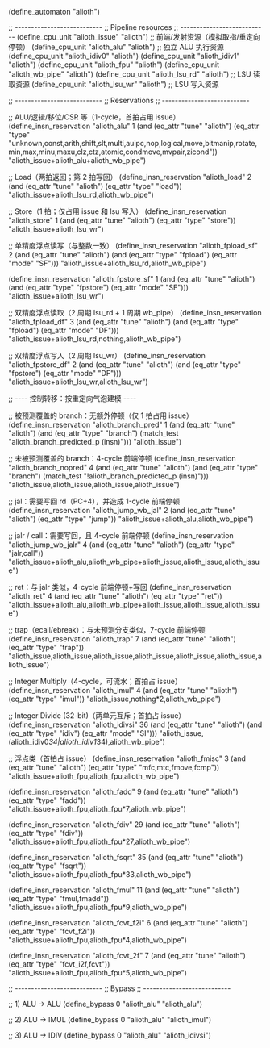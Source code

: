 (define_automaton "alioth")

;; ---------------------------
;; Pipeline resources
;; ---------------------------
(define_cpu_unit "alioth_issue"  "alioth")  ;; 前端/发射资源（模拟取指/重定向停顿）
(define_cpu_unit "alioth_alu"    "alioth")  ;; 独立 ALU 执行资源
(define_cpu_unit "alioth_idiv0"  "alioth")
(define_cpu_unit "alioth_idiv1"  "alioth")
(define_cpu_unit "alioth_fpu"    "alioth")
(define_cpu_unit "alioth_wb_pipe" "alioth")
(define_cpu_unit "alioth_lsu_rd" "alioth")  ;; LSU 读取资源
(define_cpu_unit "alioth_lsu_wr" "alioth")  ;; LSU 写入资源

;; ---------------------------
;; Reservations
;; ---------------------------

;; ALU/逻辑/移位/CSR 等（1-cycle，首拍占用 issue）
(define_insn_reservation "alioth_alu" 1
  (and (eq_attr "tune" "alioth")
       (eq_attr "type"
         "unknown,const,arith,shift,slt,multi,auipc,nop,logical,move,bitmanip,rotate,min,max,minu,maxu,clz,ctz,atomic,condmove,mvpair,zicond"))
  "alioth_issue+alioth_alu+alioth_wb_pipe")

;; Load（两拍返回；第 2 拍写回）
(define_insn_reservation "alioth_load" 2
  (and (eq_attr "tune" "alioth")
       (eq_attr "type" "load"))
  "alioth_issue+alioth_lsu_rd,alioth_wb_pipe")

;; Store（1 拍；仅占用 issue 和 lsu 写入）
(define_insn_reservation "alioth_store" 1
  (and (eq_attr "tune" "alioth")
       (eq_attr "type" "store"))
  "alioth_issue+alioth_lsu_wr")

;; 单精度浮点读写（与整数一致）
(define_insn_reservation "alioth_fpload_sf" 2
  (and (eq_attr "tune" "alioth")
       (and (eq_attr "type" "fpload")
            (eq_attr "mode" "SF")))
  "alioth_issue+alioth_lsu_rd,alioth_wb_pipe")

(define_insn_reservation "alioth_fpstore_sf" 1
  (and (eq_attr "tune" "alioth")
       (and (eq_attr "type" "fpstore")
            (eq_attr "mode" "SF")))
  "alioth_issue+alioth_lsu_wr")

;; 双精度浮点读取（2 周期 lsu_rd + 1 周期 wb_pipe）
(define_insn_reservation "alioth_fpload_df" 3
  (and (eq_attr "tune" "alioth")
       (and (eq_attr "type" "fpload")
            (eq_attr "mode" "DF")))
  "alioth_issue+alioth_lsu_rd,nothing,alioth_wb_pipe")

;; 双精度浮点写入（2 周期 lsu_wr）
(define_insn_reservation "alioth_fpstore_df" 2
  (and (eq_attr "tune" "alioth")
       (and (eq_attr "type" "fpstore")
            (eq_attr "mode" "DF")))
  "alioth_issue+alioth_lsu_wr,alioth_lsu_wr")

;; ---- 控制转移：按重定向气泡建模 ----

;; 被预测覆盖的 branch：无额外停顿（仅 1 拍占用 issue）
(define_insn_reservation "alioth_branch_pred" 1
  (and (eq_attr "tune" "alioth")
       (and (eq_attr "type" "branch")
            (match_test "alioth_branch_predicted_p (insn)")))
  "alioth_issue")

;; 未被预测覆盖的 branch：4-cycle 前端停顿
(define_insn_reservation "alioth_branch_nopred" 4
  (and (eq_attr "tune" "alioth")
       (and (eq_attr "type" "branch")
            (match_test "!alioth_branch_predicted_p (insn)")))
  "alioth_issue,alioth_issue,alioth_issue,alioth_issue")

;; jal：需要写回 rd（PC+4），并造成 1-cycle 前端停顿
(define_insn_reservation "alioth_jump_wb_jal" 2
  (and (eq_attr "tune" "alioth")
       (eq_attr "type" "jump"))
  "alioth_issue+alioth_alu,alioth_wb_pipe")

;; jalr / call：需要写回，且 4-cycle 前端停顿
(define_insn_reservation "alioth_jump_wb_jalr" 4
  (and (eq_attr "tune" "alioth")
       (eq_attr "type" "jalr,call"))
  "alioth_issue+alioth_alu,alioth_wb_pipe+alioth_issue,alioth_issue,alioth_issue")

;; ret：与 jalr 类似，4-cycle 前端停顿+写回
(define_insn_reservation "alioth_ret" 4
  (and (eq_attr "tune" "alioth")
       (eq_attr "type" "ret"))
  "alioth_issue+alioth_alu,alioth_wb_pipe+alioth_issue,alioth_issue,alioth_issue")

;; trap（ecall/ebreak）：与未预测分支类似，7-cycle 前端停顿
(define_insn_reservation "alioth_trap" 7
  (and (eq_attr "tune" "alioth")
       (eq_attr "type" "trap"))
  "alioth_issue,alioth_issue,alioth_issue,alioth_issue,alioth_issue,alioth_issue,alioth_issue")

;; Integer Multiply（4-cycle，可流水；首拍占 issue）
(define_insn_reservation "alioth_imul" 4
  (and (eq_attr "tune" "alioth")
       (eq_attr "type" "imul"))
  "alioth_issue,nothing*2,alioth_wb_pipe")

;; Integer Divide (32-bit)（两单元互斥；首拍占 issue）
(define_insn_reservation "alioth_idivsi" 36
  (and (eq_attr "tune" "alioth")
       (and (eq_attr "type" "idiv")
            (eq_attr "mode" "SI")))
  "alioth_issue,(alioth_idiv0*34|alioth_idiv1*34),alioth_wb_pipe")

;; 浮点类（首拍占 issue）
(define_insn_reservation "alioth_fmisc" 3
  (and (eq_attr "tune" "alioth")
       (eq_attr "type" "mfc,mtc,fmove,fcmp"))
  "alioth_issue+alioth_fpu,alioth_fpu,alioth_wb_pipe")

(define_insn_reservation "alioth_fadd" 9
  (and (eq_attr "tune" "alioth")
       (eq_attr "type" "fadd"))
  "alioth_issue+alioth_fpu,alioth_fpu*7,alioth_wb_pipe")

(define_insn_reservation "alioth_fdiv" 29
  (and (eq_attr "tune" "alioth")
       (eq_attr "type" "fdiv"))
  "alioth_issue+alioth_fpu,alioth_fpu*27,alioth_wb_pipe")

(define_insn_reservation "alioth_fsqrt" 35
  (and (eq_attr "tune" "alioth")
       (eq_attr "type" "fsqrt"))
  "alioth_issue+alioth_fpu,alioth_fpu*33,alioth_wb_pipe")

(define_insn_reservation "alioth_fmul" 11
  (and (eq_attr "tune" "alioth")
       (eq_attr "type" "fmul,fmadd"))
  "alioth_issue+alioth_fpu,alioth_fpu*9,alioth_wb_pipe")

(define_insn_reservation "alioth_fcvt_f2i" 6
  (and (eq_attr "tune" "alioth")
       (eq_attr "type" "fcvt_f2i"))
  "alioth_issue+alioth_fpu,alioth_fpu*4,alioth_wb_pipe")

(define_insn_reservation "alioth_fcvt_2f" 7
  (and (eq_attr "tune" "alioth")
       (eq_attr "type" "fcvt_i2f,fcvt"))
  "alioth_issue+alioth_fpu,alioth_fpu*5,alioth_wb_pipe")

;; ---------------------------
;; Bypass
;; ---------------------------

;; 1) ALU → ALU
(define_bypass 0 "alioth_alu" "alioth_alu")

;; 2) ALU → IMUL
(define_bypass 0 "alioth_alu" "alioth_imul")

;; 3) ALU → IDIV
(define_bypass 0 "alioth_alu" "alioth_idivsi")
